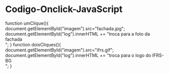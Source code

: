 # Codigo-Onclick-JavaScript

function umClique(){
  document.getElementById("imagem").src="fachada.jpg";
  document.getElementById("log").innerHTML += "troca para a foto da fachada<br>";
}
function doisCliques(){
  document.getElementById("imagem").src="ifrs.gif";
  document.getElementById("log").innerHTML += "troca para o logo do IFRS-BG<br>";
}
